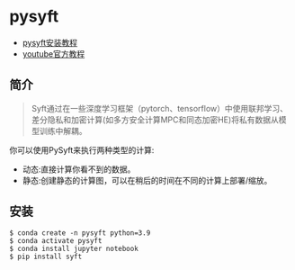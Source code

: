 # pysyft

- [pysyft安装教程](https://www.jianshu.com/p/42518e7189e3)
- [youtube官方教程](https://www.youtube.com/watch?v=DppXfA6C8L8)

## 简介

> Syft通过在一些深度学习框架（pytorch、tensorflow）中使用联邦学习、差分隐私和加密计算(如多方安全计算MPC和同态加密HE)将私有数据从模型训练中解耦。

你可以使用PySyft来执行两种类型的计算:

- 动态:直接计算你看不到的数据。
- 静态:创建静态的计算图，可以在稍后的时间在不同的计算上部署/缩放。

## 安装

```undefined
$ conda create -n pysyft python=3.9
$ conda activate pysyft
$ conda install jupyter notebook
$ pip install syft
```
